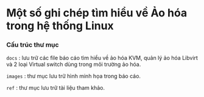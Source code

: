 # Một số ghi chép tìm hiểu về Ảo hóa trong hệ thống Linux

### Cấu trúc thư mục

`docs` : lưu trữ các file báo cáo tìm hiểu về ảo hóa KVM, quản lý ảo hóa Libvirt và 2 loại Virtual switch dùng trong môi trường ảo hóa.

`images` : thư mục lưu trữ hình minh họa trong báo cáo.

`ref` : thư mục lưu trữ tài liệu tham khảo. 